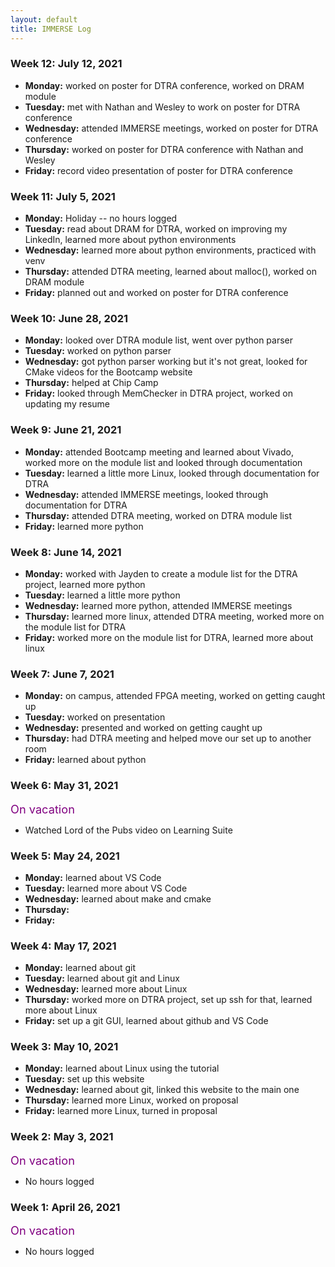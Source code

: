 ```yaml
---
layout: default
title: IMMERSE Log
---
```


### Week 12: July 12, 2021
* **Monday:** worked on poster for DTRA conference, worked on DRAM module
* **Tuesday:** met with Nathan and Wesley to work on poster for DTRA conference
* **Wednesday:** attended IMMERSE meetings, worked on poster for DTRA conference
* **Thursday:** worked on poster for DTRA conference with Nathan and Wesley
* **Friday:** record video presentation of poster for DTRA conference

### Week 11: July 5, 2021
* **Monday:** Holiday -- no hours logged
* **Tuesday:** read about DRAM for DTRA, worked on improving my LinkedIn, learned more about python environments
* **Wednesday:** learned more about python environments, practiced with venv 
* **Thursday:** attended DTRA meeting, learned about malloc(), worked on DRAM module
* **Friday:** planned out and worked on poster for DTRA conference

### Week 10: June 28, 2021
* **Monday:** looked over DTRA module list, went over python parser 
* **Tuesday:** worked on python parser
* **Wednesday:** got python parser working but it's not great, looked for CMake videos for the Bootcamp website
* **Thursday:** helped at Chip Camp
* **Friday:** looked through MemChecker in DTRA project, worked on updating my resume

### Week 9: June 21, 2021
* **Monday:** attended Bootcamp meeting and learned about Vivado, worked more on the module list and looked through documentation
* **Tuesday:** learned a little more Linux, looked through documentation for DTRA
* **Wednesday:** attended IMMERSE meetings, looked through documentation for DTRA
* **Thursday:** attended DTRA meeting, worked on DTRA module list
* **Friday:** learned more python

### Week 8: June 14, 2021
* **Monday:** worked with Jayden to create a module list for the DTRA project, learned more python
* **Tuesday:** learned a little more python
* **Wednesday:** learned more python, attended IMMERSE meetings
* **Thursday:** learned more linux, attended DTRA meeting, worked more on the module list for DTRA
* **Friday:** worked more on the module list for DTRA, learned more about linux

### Week 7: June 7, 2021
* **Monday:** on campus, attended FPGA meeting, worked on getting caught up
* **Tuesday:** worked on presentation
* **Wednesday:** presented and worked on getting caught up
* **Thursday:** had DTRA meeting and helped move our set up to another room
* **Friday:** learned about python 

### Week 6: May 31, 2021
<span style="color:purple; font-size:1.3em;">On vacation</span>
* Watched Lord of the Pubs video on Learning Suite

### Week 5: May 24, 2021
* **Monday:** learned about VS Code
* **Tuesday:** learned more about VS Code
* **Wednesday:** learned about make and cmake 
* **Thursday:** 
* **Friday:** 

### Week 4: May 17, 2021
* **Monday:** learned about git 
* **Tuesday:** learned about git and Linux
* **Wednesday:** learned more about Linux
* **Thursday:** worked more on DTRA project, set up ssh for that, learned more about Linux
* **Friday:** set up a git GUI, learned about github and VS Code

### Week 3: May 10, 2021
* **Monday:** learned about Linux using the tutorial
* **Tuesday:** set up this website
* **Wednesday:** learned about git, linked this website to the main one
* **Thursday:** learned more Linux, worked on proposal
* **Friday:** learned more Linux, turned in proposal

### Week 2: May 3, 2021
<span style="color:purple; font-size:1.3em;">On vacation</span>
* No hours logged

### Week 1: April 26, 2021
<span style="color:purple; font-size:1.3em;">On vacation</span>
* No hours logged 
